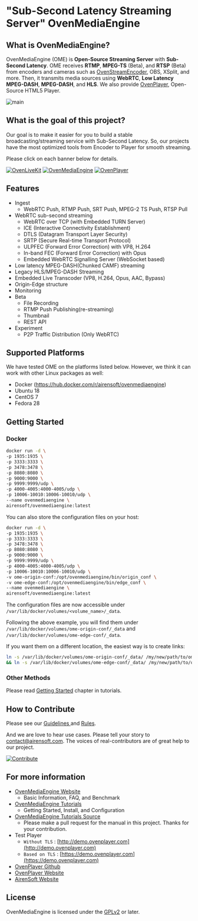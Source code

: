 # "Sub-Second Latency Streaming Server" OvenMediaEngine

## What is OvenMediaEngine?

OvenMediaEngine (OME) is <b>Open-Source Streaming Server</b> with <b>Sub-Second Latency</b>.
OME receives <b>RTMP</b>, <b>MPEG-TS</b> (Beta), and <b>RTSP</b> (Beta) from encoders and cameras such as [OvenStreamEncoder](https://www.airensoft.com/olk), OBS, XSplit, and more. Then, it transmits media sources using <b>WebRTC</b>, <b>Low Latency MPEG-DASH</b>, <b>MPEG-DASH</b>, and <b>HLS</b>.
We also provide [OvenPlayer](https://github.com/AirenSoft/OvenPlayer), Open-Source HTML5 Player.

![main](dist/01_OvenMediaEngine.png)


## What is the goal of this project?

Our goal is to make it easier for you to build a stable broadcasting/streaming service with Sub-Second Latency.
So, our projects have the most optimized tools from Encoder to Player for smooth streaming.

Please click on each banner below for details.

[![OvenLiveKit](dist/07_OvenLiveKit.png)](https://www.airensoft.com/olk)
[![OvenMediaEngine](dist/07_OvenMediaEngine.png)](https://www.ovenmediaengine.com/ome)
[![OvenPlayer](dist/07_OvenPlayer.png)](https://www.ovenmediaengine.com/ovenplayer)


## Features

* Ingest
  * WebRTC Push, RTMP Push, SRT Push, MPEG-2 TS Push, RTSP Pull
* WebRTC sub-second streaming 
  * WebRTC over TCP \(with Embedded TURN Server\)
  * ICE \(Interactive Connectivity Establishment\)
  * DTLS \(Datagram Transport Layer Security\)
  * SRTP \(Secure Real-time Transport Protocol\)
  * ULPFEC \(Forward Error Correction\) with VP8, H.264
  * In-band FEC \(Forward Error Correction\) with Opus
  * Embedded WebRTC Signalling Server \(WebSocket based\)
* Low latency MPEG-DASH(Chunked CAMF) streaming
* Legacy HLS/MPEG-DASH Streaming
* Embedded Live Transcoder \(VP8, H.264, Opus, AAC, Bypass\)
* Origin-Edge structure
* Monitoring
* Beta
  * File Recording
  * RTMP Push Publishing(re-streaming)
  * Thumbnail
  * REST API
* Experiment
  * P2P Traffic Distribution (Only WebRTC)


## Supported Platforms

We have tested OME on the platforms listed below. However, we think it can work with other Linux packages as well:

* Docker (https://hub.docker.com/r/airensoft/ovenmediaengine)
* Ubuntu 18
* CentOS 7
* Fedora 28

## Getting Started

### Docker

```bash
docker run -d \
-p 1935:1935 \
-p 3333:3333 \
-p 3478:3478 \
-p 8080:8080 \
-p 9000:9000 \
-p 9999:9999/udp \
-p 4000-4005:4000-4005/udp \
-p 10006-10010:10006-10010/udp \
--name ovenmediaengine \
airensoft/ovenmediaengine:latest
```

You can also store the configuration files on your host:

```bash
docker run -d \
-p 1935:1935 \
-p 3333:3333 \
-p 3478:3478 \
-p 8080:8080 \
-p 9000:9000 \
-p 9999:9999/udp \
-p 4000-4005:4000-4005/udp \
-p 10006-10010:10006-10010/udp \
-v ome-origin-conf:/opt/ovenmediaengine/bin/origin_conf \
-v ome-edge-conf:/opt/ovenmediaengine/bin/edge_conf \
--name ovenmediaengine \
airensoft/ovenmediaengine:latest
```

The configuration files are now accessible under `/var/lib/docker/volumes/<volume_name>/_data`.

Following the above example, you will find them under `/var/lib/docker/volumes/ome-origin-conf/_data` and `/var/lib/docker/volumes/ome-edge-conf/_data`.

If you want them on a different location, the easiest way is to create links:

```bash
ln -s /var/lib/docker/volumes/ome-origin-conf/_data/ /my/new/path/to/ome-origin-conf \
&& ln -s /var/lib/docker/volumes/ome-edge-conf/_data/ /my/new/path/to/ome-edge-conf
```

### Other Methods

Please read [Getting Started](https://airensoft.gitbook.io/ovenmediaengine/getting-started) chapter in tutorials.


## How to Contribute

Please see our [Guidelines ](CONTRIBUTING.md)and [Rules](CODE_OF_CONDUCT.md).

And we are love to hear use cases. Please tell your story to [contact@airensoft.com](mailto:contact@airensoft.com). The voices of real-contributors are of great help to our project.

[![Contribute](dist/05_UseCases.png)](mailto:contact@airensoft.com)


## For more information

* [OvenMediaEngine Website](https://ovenmediaengine.com) 
  * Basic Information, FAQ, and Benchmark
* [OvenMediaEngine Tutorials](https://airensoft.gitbook.io/ovenmediaengine/)
  * Getting Started, Install, and Configuration
* [OvenMediaEngine Tutorials Source](https://github.com/AirenSoft/OvenMediaEngineDocs)
  * Please make a pull request for the manual in this project. Thanks for your contribution.
* Test Player
  * `Without TLS` : [http://demo.ovenplayer.com](http://demo.ovenplayer.com)
  * `Based on TLS` : [https://demo.ovenplayer.com](https://demo.ovenplayer.com)
* [OvenPlayer Github](https://github.com/AirenSoft/OvenPlayer)
* [OvenPlayer Website](https://ovenplayer.com/index.html)
* [AirenSoft Website](https://www.airensoft.com/)


## License

OvenMediaEngine is licensed under the [GPLv2](LICENSE) or later.
